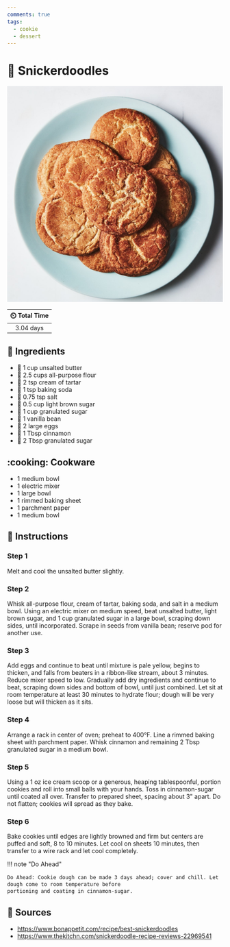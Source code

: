 ```yaml
---
comments: true
tags:
  - cookie
  - dessert
---
```

# :cookie: Snickerdoodles

![Snickerdoodles](../assets/images/snickerdoodles.jpg)

| :timer_clock: Total Time |
|:-----------------------: |
| 3.04 days |

## :salt: Ingredients

- :butter: 1 cup unsalted butter
- :ear_of_rice: 2.5 cups all-purpose flour
- :rice: 2 tsp cream of tartar
- :cup_with_straw: 1 tsp baking soda
- :salt: 0.75 tsp salt
- :maple_leaf: 0.5 cup light brown sugar
- :candy: 1 cup granulated sugar
- :icecream: 1 vanilla bean
- :egg: 2 large eggs
- :custard: 1 Tbsp cinnamon
- :candy: 2 Tbsp granulated sugar

## :cooking: Cookware

- 1 medium bowl
- 1 electric mixer
- 1 large bowl
- 1 rimmed baking sheet
- 1 parchment paper
- 1 medium bowl

## :pencil: Instructions

### Step 1

Melt and cool the unsalted butter slightly.

### Step 2

Whisk all-purpose flour, cream of tartar, baking soda, and salt in a medium bowl. Using an electric mixer on medium
speed, beat unsalted butter, light brown sugar, and 1 cup granulated sugar in a large bowl, scraping down sides, until
incorporated. Scrape in seeds from vanilla bean; reserve pod for another use.

### Step 3

Add eggs and continue to beat until mixture is pale yellow, begins to thicken, and falls from beaters in a ribbon-like
stream, about 3 minutes. Reduce mixer speed to low. Gradually add dry ingredients and continue to beat, scraping down
sides and bottom of bowl, until just combined. Let sit at room temperature at least 30 minutes to hydrate flour; dough
will be very loose but will thicken as it sits.

### Step 4

Arrange a rack in center of oven; preheat to 400°F. Line a rimmed baking sheet with parchment paper. Whisk cinnamon and
remaining 2 Tbsp granulated sugar in a medium bowl.

### Step 5

Using a 1 oz ice cream scoop or a generous, heaping tablespoonful, portion cookies and roll into small balls with your
hands. Toss in cinnamon-sugar until coated all over. Transfer to prepared sheet, spacing about 3" apart. Do not flatten;
cookies will spread as they bake.

### Step 6

Bake cookies until edges are lightly browned and firm but centers are puffed and soft, 8 to 10 minutes. Let cool on
sheets 10 minutes, then transfer to a wire rack and let cool completely.

!!! note "Do Ahead"

    Do Ahead: Cookie dough can be made 3 days ahead; cover and chill. Let dough come to room temperature before
    portioning and coating in cinnamon-sugar.

## :link: Sources

- <https://www.bonappetit.com/recipe/best-snickerdoodles>
- <https://www.thekitchn.com/snickerdoodle-recipe-reviews-22969541>
